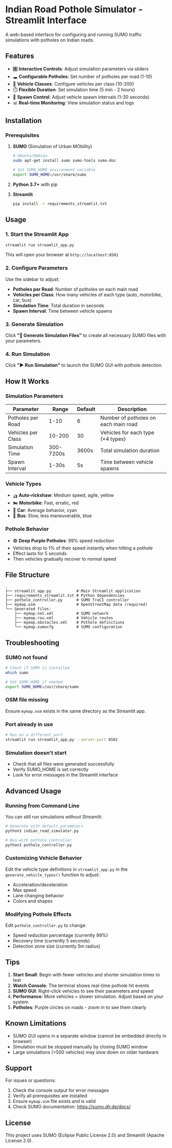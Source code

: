 # Indian Road Pothole Simulator - Streamlit Interface

A web-based interface for configuring and running SUMO traffic simulations with potholes on Indian roads.

## Features

- 🎛️ **Interactive Controls**: Adjust simulation parameters via sliders
- 🕳️ **Configurable Potholes**: Set number of potholes per road (1-10)
- 🚗 **Vehicle Classes**: Configure vehicles per class (10-200)
- ⏱️ **Flexible Duration**: Set simulation time (5 min - 2 hours)
- 🔄 **Spawn Control**: Adjust vehicle spawn intervals (1-30 seconds)
- 📊 **Real-time Monitoring**: View simulation status and logs

## Installation

### Prerequisites

1. **SUMO** (Simulation of Urban MObility)
   ```bash
   # Ubuntu/Debian
   sudo apt-get install sumo sumo-tools sumo-doc
   
   # Set SUMO_HOME environment variable
   export SUMO_HOME=/usr/share/sumo
   ```

2. **Python 3.7+** with pip

3. **Streamlit**
   ```bash
   pip install -r requirements_streamlit.txt
   ```

## Usage

### 1. Start the Streamlit App

```bash
streamlit run streamlit_app.py
```

This will open your browser at `http://localhost:8501`

### 2. Configure Parameters

Use the sidebar to adjust:
- **Potholes per Road**: Number of potholes on each main road
- **Vehicles per Class**: How many vehicles of each type (auto, motorbike, car, bus)
- **Simulation Time**: Total duration in seconds
- **Spawn Interval**: Time between vehicle spawns

### 3. Generate Simulation

Click **"🔧 Generate Simulation Files"** to create all necessary SUMO files with your parameters.

### 4. Run Simulation

Click **"▶️ Run Simulation"** to launch the SUMO GUI with pothole detection.

## How It Works

### Simulation Parameters

| Parameter | Range | Default | Description |
|-----------|-------|---------|-------------|
| Potholes per Road | 1-10 | 6 | Number of potholes on each main road |
| Vehicles per Class | 10-200 | 30 | Vehicles for each type (×4 types) |
| Simulation Time | 300-7200s | 3600s | Total simulation duration |
| Spawn Interval | 1-30s | 5s | Time between vehicle spawns |

### Vehicle Types

- 🛺 **Auto-rickshaw**: Medium speed, agile, yellow
- 🏍️ **Motorbike**: Fast, erratic, red
- 🚗 **Car**: Average behavior, cyan
- 🚌 **Bus**: Slow, less maneuverable, blue

### Pothole Behavior

- 🟣 **Deep Purple Potholes**: 99% speed reduction
- Vehicles drop to 1% of their speed instantly when hitting a pothole
- Effect lasts for 5 seconds
- Then vehicles gradually recover to normal speed

## File Structure

```
.
├── streamlit_app.py           # Main Streamlit application
├── requirements_streamlit.txt # Python dependencies
├── pothole_controller.py      # SUMO TraCI controller
├── mymap.osm                  # OpenStreetMap data (required)
└── Generated files:
    ├── mymap.net.xml          # SUMO network
    ├── mymap.rou.xml          # Vehicle routes
    ├── mymap.obstacles.xml    # Pothole definitions
    └── mymap.sumocfg          # SUMO configuration
```

## Troubleshooting

### SUMO not found
```bash
# Check if SUMO is installed
which sumo

# Set SUMO_HOME if needed
export SUMO_HOME=/usr/share/sumo
```

### OSM file missing
Ensure `mymap.osm` exists in the same directory as the Streamlit app.

### Port already in use
```bash
# Run on a different port
streamlit run streamlit_app.py --server.port 8502
```

### Simulation doesn't start
- Check that all files were generated successfully
- Verify SUMO_HOME is set correctly
- Look for error messages in the Streamlit interface

## Advanced Usage

### Running from Command Line

You can still run simulations without Streamlit:

```bash
# Generate with default parameters
python3 indian_road_simulator.py

# Run with pothole controller
python3 pothole_controller.py
```

### Customizing Vehicle Behavior

Edit the vehicle type definitions in `streamlit_app.py` in the `generate_vehicle_types()` function to adjust:
- Acceleration/deceleration
- Max speed
- Lane changing behavior
- Colors and shapes

### Modifying Pothole Effects

Edit `pothole_controller.py` to change:
- Speed reduction percentage (currently 99%)
- Recovery time (currently 5 seconds)
- Detection zone size (currently 5m radius)

## Tips

1. **Start Small**: Begin with fewer vehicles and shorter simulation times to test
2. **Watch Console**: The terminal shows real-time pothole hit events
3. **SUMO GUI**: Right-click vehicles to see their parameters and speed
4. **Performance**: More vehicles = slower simulation. Adjust based on your system
5. **Potholes**: Purple circles on roads - zoom in to see them clearly

## Known Limitations

- SUMO GUI opens in a separate window (cannot be embedded directly in browser)
- Simulation must be stopped manually by closing SUMO window
- Large simulations (>500 vehicles) may slow down on older hardware

## Support

For issues or questions:
1. Check the console output for error messages
2. Verify all prerequisites are installed
3. Ensure `mymap.osm` file exists and is valid
4. Check SUMO documentation: https://sumo.dlr.de/docs/

## License

This project uses SUMO (Eclipse Public License 2.0) and Streamlit (Apache License 2.0).
